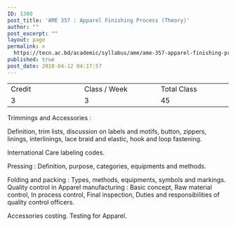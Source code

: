 ```yaml
---
ID: 1300
post_title: 'AME 357 : Apparel Finishing Process (Theory)'
author: ""
post_excerpt: ""
layout: page
permalink: >
  https://tecn.ac.bd/academic/syllabus/ame/ame-357-apparel-finishing-process-theory
published: true
post_date: 2018-04-12 04:17:57
---
```

<table width="625">
<tbody>
<tr>
<td width="206">Credit</td>
<td width="218">Class / Week</td>
<td width="201">Total Class</td>
</tr>
<tr>
<td width="206">3</td>
<td width="218">3</td>
<td width="201">45</td>
</tr>
</tbody>
</table>
Trimmings and Accessories :

Definition, trim lists, discussion on labels and motifs, button, zippers, linings, interlinings, lace braid and elastic, hook and loop fastening.

International Care labeling codes.

Pressing : Definition, purpose, categories, equipments and methods.

Folding and packing : Types, methods, equipments, symbols and markings. Quality control in Apparel manufacturing : Basic concept, Raw material control, In process control, Final inspection, Duties and responsibilities of quality control officers.

Accessories costing. Testing for Apparel.